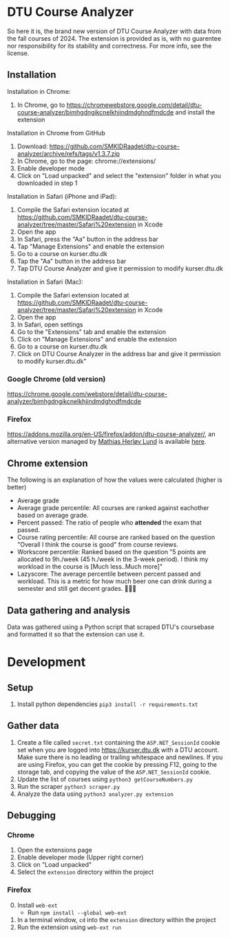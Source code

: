 # DTU Course Analyzer
So here it is, the brand new version of DTU Course Analyzer with data from the fall courses of 2024.
The extension is provided as is, with no guarentee nor responsibility for its stability and correctness. For more info, see the license.


## Installation

Installation in Chrome:
1. In Chrome, go to https://chromewebstore.google.com/detail/dtu-course-analyzer/bimhgdngikcnelkhjindmdghndfmdcde and install the extension

Installation in Chrome from GitHub
1. Download: https://github.com/SMKIDRaadet/dtu-course-analyzer/archive/refs/tags/v1.3.7.zip
2. In Chrome, go to the page: chrome://extensions/
3. Enable developer mode
4. Click on "Load unpacked" and select the "extension" folder in what you downloaded in step 1

Installation in Safari (iPhone and iPad):
1. Compile the Safari extension located at https://github.com/SMKIDRaadet/dtu-course-analyzer/tree/master/Safari%20extension in Xcode
2. Open the app
3. In Safari, press the "Aa" button in the address bar
4. Tap "Manage Extensions" and enable the extension
5. Go to a course on kurser.dtu.dk
6. Tap the "Aa" button in the address bar
7. Tap DTU Course Analyzer and give it permission to modify kurser.dtu.dk

Installation in Safari (Mac):
1. Compile the Safari extension located at https://github.com/SMKIDRaadet/dtu-course-analyzer/tree/master/Safari%20extension in Xcode
2. Open the app
3. In Safari, open settings
4. Go to the "Extensions" tab and enable the extension
5. Click on "Manage Extensions" and enable the extension
6. Go to a course on kurser.dtu.dk
7. Click on DTU Course Analyzer in the address bar and give it permission to modify kurser.dtu.dk"

### Google Chrome (old version)
https://chrome.google.com/webstore/detail/dtu-course-analyzer/bimhgdngikcnelkhjindmdghndfmdcde
### Firefox
https://addons.mozilla.org/en-US/firefox/addon/dtu-course-analyzer/, an alternative version managed by [Mathias Herløv Lund](https://github.com/SalisMaxima) is available [here](https://addons.mozilla.org/en-US/firefox/addon/dtu-course-analyzer-2023).

## Chrome extension
The following is an explanation of how the values were calculated (higher is better)
  * Average grade
  * Average grade percentile: All courses are ranked against eachother based on average grade. 
  * Percent passed: The ratio of people who **attended** the exam that passed.
  * Course rating percentile: All course are ranked based on the question "Overall I think the course is good" from course reviews. 
  * Workscore percentile: Ranked based on the question "5 points are allocated to 9h./week (45 h./week in the 3-week period). I think my workload in the course is [Much less..Much more]"
  * Lazyscore: The average percentile between percent passed and workload. This is a metric for how much beer one can drink during a semester and still get decent grades. 🍺🍺🍺

## Data gathering and analysis
Data was gathered using a Python script that scraped DTU's coursebase and formatted it so that the extension can use it.

# Development
## Setup
 1. Install python dependencies `pip3 install -r requirements.txt`

## Gather data
 1. Create a file called `secret.txt` containing the `ASP.NET_SessionId` cookie set when you are logged into https://kurser.dtu.dk with a DTU account. Make sure there is no leading or trailing whitespace and newlines.
If you are using Firefox, you can get the cookie by pressing F12, going to the storage tab, and copying the value of the `ASP.NET_SessionId` cookie.
 2. Update the list of courses using `python3 getCourseNumbers.py`
 3. Run the scraper `python3 scraper.py`
 4. Analyze the data using `python3 analyzer.py extension`
 
## Debugging
### Chrome
 1. Open the extensions page
 2. Enable developer mode (Upper right corner)
 3. Click on "Load unpacked"
 4. Select the `extension` directory  within the project
### Firefox
 0. Install `web-ext`
     - Run `npm install --global web-ext`
 1. In a terminal window, `cd` into the `extension` directory within the project
 2. Run the extension using `web-ext run`

